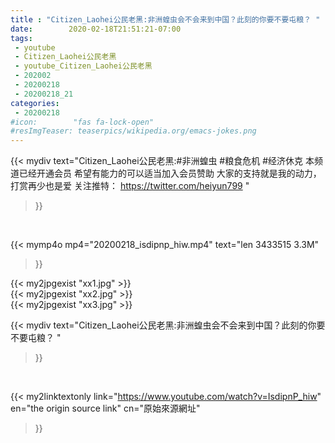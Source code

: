 ```yaml
---
title : "Citizen_Laohei公民老黑:非洲蝗虫会不会来到中国？此刻的你要不要屯粮？ "
date:        2020-02-18T21:51:21-07:00
tags:
 - youtube
 - Citizen_Laohei公民老黑
 - youtube_Citizen_Laohei公民老黑
 - 202002
 - 20200218
 - 20200218_21
categories:
 - 20200218
#icon:        "fas fa-lock-open"
#resImgTeaser: teaserpics/wikipedia.org/emacs-jokes.png
---
```


{{< mydiv text="Citizen_Laohei公民老黑:#非洲蝗虫 #粮食危机 #经济休克  本频道已经开通会员 希望有能力的可以适当加入会员赞助 大家的支持就是我的动力， 打赏再少也是爱  关注推特： https://twitter.com/heiyun799 "
>}}
<br>


{{< mymp4o mp4="20200218_isdipnp_hiw.mp4"
text="len 3433515    3.3M"
>}}

{{< my2jpgexist "xx1.jpg" >}}<br>
{{< my2jpgexist "xx2.jpg" >}}<br>
{{< my2jpgexist "xx3.jpg" >}}<br>



{{< mydiv text="Citizen_Laohei公民老黑:非洲蝗虫会不会来到中国？此刻的你要不要屯粮？ "
>}}
<br>

{{< my2linktextonly link="https://www.youtube.com/watch?v=IsdipnP_hiw"
en="the origin source link" cn="原始來源網址"
>}}


<br>

